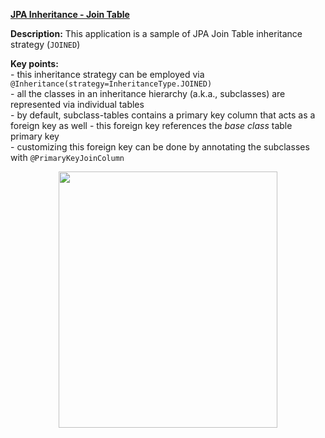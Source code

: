 **[JPA Inheritance - Join Table](https://github.com/AnghelLeonard/Hibernate-SpringBoot/tree/master/HibernateSpringBootJoinTableInheritance)**

**Description:** This application is a sample of JPA Join Table inheritance strategy (`JOINED`)

**Key points:**\
     - this inheritance strategy can be employed via `@Inheritance(strategy=InheritanceType.JOINED)`\
     - all the classes in an inheritance hierarchy (a.k.a., subclasses) are represented via individual tables\
     - by default, subclass-tables contains a primary key column that acts as a foreign key  as well - this foreign key references the *base class* table primary key\
     - customizing this foreign key can be done by annotating the subclasses with `@PrimaryKeyJoinColumn`  

<a href="https://leanpub.com/java-persistence-performance-illustrated-guide"><p align="center"><img src="https://github.com/AnghelLeonard/Hibernate-SpringBoot/blob/master/Java%20Persistence%20Performance%20Illustrated%20Guide.jpg" height="410" width="350"/></p></a>
